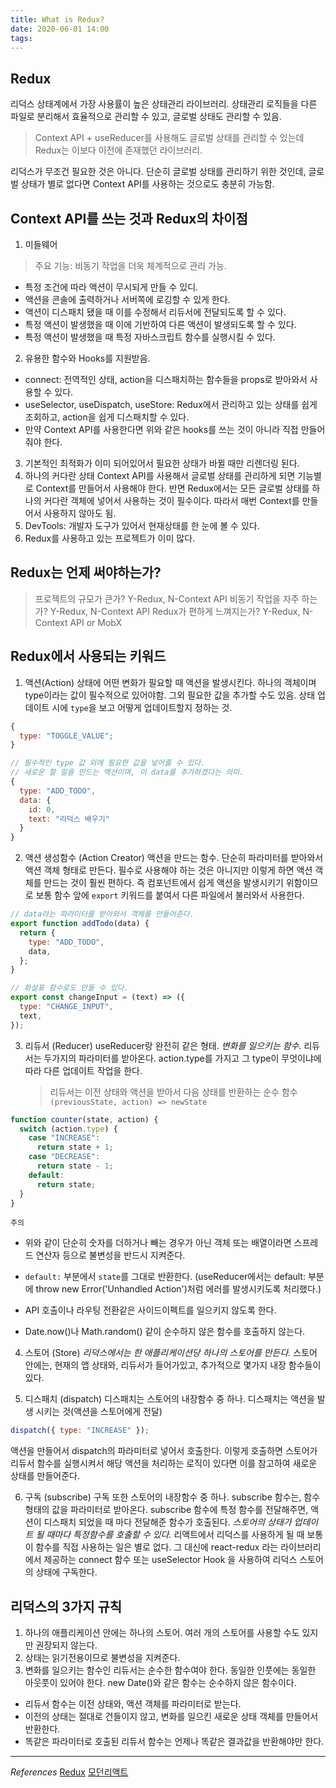 ```yaml
---
title: What is Redux?
date: 2020-06-01 14:00
tags:
---
```


## Redux

리덕스 상태계에서 가장 사용률이 높은 상태관리 라이브러리. 상태관리 로직들을 다른 파일로 분리해서 효율적으로 관리할 수 있고, 글로벌 상태도 관리할 수 있음.

> Context API + useReducer를 사용해도 글로벌 상태를 관리할 수 있는데 Redux는 이보다 이전에 존재했던 라이브러리.

리덕스가 무조건 필요한 것은 아니다. 단순히 글로벌 상태를 관리하기 위한 것인데, 글로벌 상태가 별로 없다면 Context API를 사용하는 것으로도 충분히 가능함.

## Context API를 쓰는 것과 Redux의 차이점

1. 미들웨어

> 주요 기능: 비동기 작업을 더욱 체계적으로 관리 가능.

- 특정 조건에 따라 액션이 무시되게 만들 수 있디.
- 액션을 콘솔에 출력하거나 서버쪽에 로깅할 수 있게 한다.
- 액션이 디스패치 됐을 때 이를 수정해서 리듀서에 전달되도록 할 수 있다.
- 특정 액션이 발생했을 때 이에 기반하여 다른 액션이 발생되도록 할 수 있다.
- 특정 액션이 발생했을 때 특정 자바스크립트 함수를 실행시킬 수 있다.

2. 유용한 함수와 Hooks를 지원받음.

- connect: 전역적인 상태, action을 디스패치하는 함수들을 props로 받아와서 사용할 수 있다.
- useSelector, useDispatch, useStore: Redux에서 관리하고 있는 상태를 쉽게 조회하고, action을 쉽게 디스패치할 수 있다.
- 만약 Context API를 사용한다면 위와 같은 hooks를 쓰는 것이 아니라 직접 만들어줘야 한다.

3. 기본적인 최적화가 이미 되어있어서 필요한 상태가 바뀔 때만 리렌더링 된다.
4. 하나의 커다란 상태
   Context API를 사용해서 글로벌 상태를 관리하게 되면 기능별로 Context를 만들어서 사용해야 한다. 반면 Redux에서는 모든 글로벌 상태를 하나의 커다란 객체에 넣어서 사용하는 것이 필수이다. 따라서 매번 Context를 만들어서 사용하지 않아도 됨.
5. DevTools: 개발자 도구가 있어서 현재상태를 한 눈에 볼 수 있다.
6. Redux를 사용하고 있는 프로젝트가 이미 많다.

## Redux는 언제 써야하는가?

> 프로젝트의 규모가 큰가? Y-Redux, N-Context API
> 비동기 작업을 자주 하는가? Y-Redux, N-Context API
> Redux가 편하게 느껴지는가? Y-Redux, N-Context API or MobX

## Redux에서 사용되는 키워드

1. 액션(Action)
   상태에 어떤 변화가 필요할 때 액션을 발생시킨다. 하나의 객체이며 type이라는 값이 필수적으로 있어야함. 그외 필요한 값을 추가할 수도 있음. 상태 업데이트 시에 `type`을 보고 어떻게 업데이트할지 정하는 것.

```javascript
{
  type: "TOGGLE_VALUE";
}

// 필수적인 type 값 외에 필요한 값을 넣어줄 수 있다.
// 새로운 할 일을 만드는 액션이며, 이 data를 추가하겠다는 의미.
{
  type: "ADD_TODO",
  data: {
    id: 0,
    text: "리덕스 배우기"
  }
}
```

2. 액션 생성함수 (Action Creator)
   액션을 만드는 함수. 단순히 파라미터를 받아와서 액션 객체 형태로 만든다. 필수로 사용해야 하는 것은 아니지만 이렇게 하면 액션 객체를 만드는 것이 훨씬 편하다. 즉 컴포넌트에서 쉽게 액션을 발생시키기 위함이므로 보통 함수 앞에 `export` 키워드를 붙여서 다른 파일에서 불러와서 사용한다.

```javascript
// data라는 파라미터를 받아와서 객체를 만들어준다.
export function addTodo(data) {
  return {
    type: "ADD_TODO",
    data,
  };
}

// 화살표 함수로도 만들 수 있다.
export const changeInput = (text) => ({
  type: "CHANGE_INPUT",
  text,
});
```

3. 리듀서 (Reducer)
   useReducer랑 완전히 같은 형태. _변화를 일으키는 함수._ 리듀서는 두가지의 파라미터를 받아온다. action.type를 가지고 그 type이 무엇이냐에 따라 다른 업데이트 작업을 한다.

   > 리듀서는 이전 상태와 액션을 받아서 다음 상태를 반환하는 순수 함수
   > `(previousState, action) => newState`

```javascript
function counter(state, action) {
  switch (action.type) {
    case "INCREASE":
      return state + 1;
    case "DECREASE":
      return state - 1;
    default:
      return state;
  }
}
```

`주의`

- 위와 같이 단순히 숫자를 더하거나 빼는 경우가 아닌 객체 또는 배열이라면 스프레드 연산자 등으로 불변성을 반드시 지켜준다.

- `default:` 부분에서 `state`를 그대로 반환한다. (useReducer에서는 default: 부분에 throw new Error('Unhandled Action')처럼 에러를 발생시키도록 처리했다.)

- API 호출이나 라우팅 전환같은 사이드이펙트를 일으키지 않도록 한다.
- Date.now()나 Math.random() 같이 순수하지 않은 함수를 호출하지 않는다.

4. 스토어 (Store)
   _리덕스에서는 한 애플리케이션당 하나의 스토어를 만든다._ 스토어 안에는, 현재의 앱 상태와, 리듀서가 들어가있고, 추가적으로 몇가지 내장 함수들이 있다.

5. 디스패치 (dispatch)
   디스패치는 스토어의 내장함수 중 하나. 디스패치는 액션을 발생 시키는 것(액션을 스토어에게 전달)

```javascript
dispatch({ type: "INCREASE" });
```

액션을 만들어서 dispatch의 파라미터로 넣어서 호출한다. 이렇게 호출하면 스토어가 리듀서 함수를 실행시켜서 해당 액션을 처리하는 로직이 있다면 이를 참고하여 새로운 상태를 만들어준다.

6. 구독 (subscribe)
   구독 또한 스토어의 내장함수 중 하나. subscribe 함수는, 함수 형태의 값을 파라미터로 받아온다. subscribe 함수에 특정 함수를 전달해주면, 액션이 디스패치 되었을 때 마다 전달해준 함수가 호출된다. _스토어의 상태가 업데이트 될 때마다 특정함수를 호출할 수 있다._ 리액트에서 리덕스를 사용하게 될 때 보통 이 함수를 직접 사용하는 일은 별로 없다. 그 대신에 react-redux 라는 라이브러리에서 제공하는 connect 함수 또는 useSelector Hook 을 사용하여 리덕스 스토어의 상태에 구독한다.

## 리덕스의 3가지 규칙

1. 하나의 애플리케이션 안에는 하나의 스토어.
   여러 개의 스토어를 사용할 수도 있지만 권장되지 않는다.
2. 상태는 읽기전용이므로 불변성을 지켜준다.
3. 변화를 일으키는 함수인 리듀서는 순수한 함수여야 한다. 동일한 인풋에는 동일한 아웃풋이 있어야 한다. new Date()와 같은 함수는 순수하지 않은 함수이다.

- 리듀서 함수는 이전 상태와, 액션 객체를 파라미터로 받는다.
- 이전의 상태는 절대로 건들이지 않고, 변화를 일으킨 새로운 상태 객체를 만들어서 반환한다.
- 똑같은 파라미터로 호출된 리듀서 함수는 언제나 똑같은 결과값을 반환해야만 한다.

---

_References_
[Redux](https://lunit.gitbook.io/redux-in-korean/basics/reducers)
[모던리액트](https://react.vlpt.us/redux/01-keywords.html)
